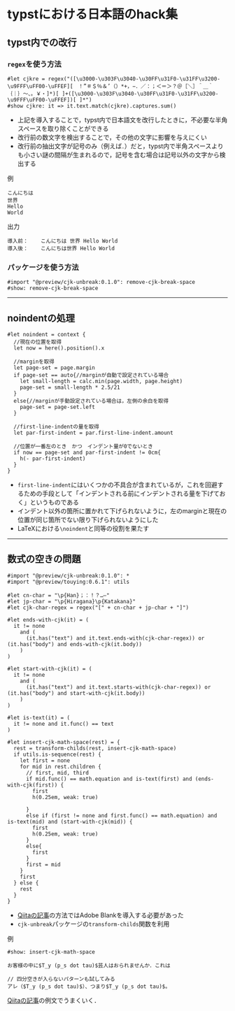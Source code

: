 # typstにおける日本語のhack集


## typst内での改行

### `regex`を使う方法

```typst
#let cjkre = regex("([\u3000-\u303F\u3040-\u30FF\u31F0-\u31FF\u3200-\u9FFF\uFF00-\uFFEF][　！”＃＄％＆’（）*+，−．／：；＜＝＞？＠［＼］＾＿｀｛｜｝〜、。￥・]*)[ ]+([\u3000-\u303F\u3040-\u30FF\u31F0-\u31FF\u3200-\u9FFF\uFF00-\uFFEF])[ ]*")
#show cjkre: it => it.text.match(cjkre).captures.sum()
```

- 上記を導入することで，typst内で日本語文を改行したときに，不必要な半角スペースを取り除くことができる
- 改行前の数文字を検出することで，その他の文字に影響を与えにくい
- 改行前の抽出文字が記号のみ（例えば`．`）だと，typst内で半角スペースよりも小さい謎の間隔が生まれるので，記号を含む場合は記号以外の文字から検出する

例
```typst
こんにちは
世界
Hello
World
```

出力
```pdf
導入前：    こんにちは 世界 Hello World
導入後：    こんにちは世界 Hello World
```

### パッケージを使う方法

```typst
#import "@preview/cjk-unbreak:0.1.0": remove-cjk-break-space
#show: remove-cjk-break-space
```


---

## noindentの処理

```typst
#let noindent = context {
  //現在の位置を取得
  let now = here().position().x

  //marginを取得
  let page-set = page.margin
  if page-set == auto{//marginが自動で設定されている場合
    let small-length = calc.min(page.width, page.height)
    page-set = small-length * 2.5/21
  }
  else{//marginが手動設定されている場合は，左側の余白を取得
    page-set = page-set.left
  }

  //first-line-indentの量を取得
  let par-first-indent = par.first-line-indent.amount

  //位置が一番左のとき　かつ　インデント量が0でないとき
  if now == page-set and par-first-indent != 0cm{
    h(- par-first-indent)
  }
}
```

- `first-line-indent`にはいくつかの不具合が含まれているが，これを回避するための手段として「インデントされる前にインデントされる量を下げておく」というものである
- インデント以外の箇所に置かれて下げられないように，左のmarginと現在の位置が同じ箇所でない限り下げられないようにした
- LaTeXにおける`\noindent`と同等の役割を果たす

---

## 数式の空きの問題

```typst
#import "@preview/cjk-unbreak:0.1.0": *
#import "@preview/touying:0.6.1": utils

#let cn-char = "\p{Han}；：！？…—"
#let jp-char = "\p{Hiragana}\p{Katakana}"
#let cjk-char-regex = regex("[" + cn-char + jp-char + "]")

#let ends-with-cjk(it) = (
  it != none
    and (
      (it.has("text") and it.text.ends-with(cjk-char-regex)) or (it.has("body") and ends-with-cjk(it.body))
    )
)

#let start-with-cjk(it) = (
  it != none
    and (
      (it.has("text") and it.text.starts-with(cjk-char-regex)) or (it.has("body") and start-with-cjk(it.body))
    )
)

#let is-text(it) = (
  it != none and it.func() == text
)

#let insert-cjk-math-space(rest) = {
  rest = transform-childs(rest, insert-cjk-math-space)
  if utils.is-sequence(rest) {
    let first = none
    for mid in rest.children {
      // first, mid, third
      if mid.func() == math.equation and is-text(first) and (ends-with-cjk(first)) {
        first
        h(0.25em, weak: true)

      }
      else if (first != none and first.func() == math.equation) and is-text(mid) and (start-with-cjk(mid)) {
        first
        h(0.25em, weak: true)
      }
      else{
        first
      }
      first = mid
    }
    first
  } else {
    rest
  }
}
```

- [Qiitaの記事](https://qiita.com/zr_tex8r/items/a9d82669881d8442b574)の方法ではAdobe Blankを導入する必要があった
- `cjk-unbreak`パッケージの`transform-childs`関数を利用

例

```typst
#show: insert-cjk-math-space

お客様の中に$T_y (p_s dot tau)$芸人はおられませんか．これは

// 四分空きが入らないパターンも試してみる
アレ（$T_y (p_s dot tau)$）、つまり$T_y (p_s dot tau)$。
```

[Qiitaの記事](https://qiita.com/zr_tex8r/items/a9d82669881d8442b574)の例文でうまくいく．
